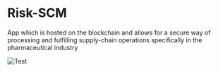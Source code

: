 # Risk-SCM
App which is hosted on the blockchain and allows for a secure way of processing and fulfilling supply-chain operations specifically in the pharmaceutical industry


![Test](https://www.google.com/url?sa=i&rct=j&q=&esrc=s&source=images&cd=&ved=2ahUKEwi6w-miw_TlAhVD5awKHZV-BNAQjRx6BAgBEAQ&url=https%3A%2F%2Fwww.manufacturingchemist.com%2Fnews%2Farticle_page%2FAddressing_the_challenge_of_supply_chain_visibility%2F150348&psig=AOvVaw0gyj5CH0w8_mxnMSMa_pCc&ust=1574192788034188)



